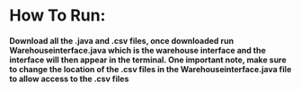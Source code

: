# How To Run:
#### Download all the .java and .csv files, once downloaded run Warehouseinterface.java which is the warehouse interface and the interface will then appear in the terminal. One important note, make sure to change the location of the .csv files in the Warehouseinterface.java file to allow access to the .csv files
